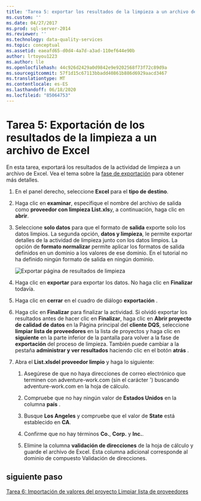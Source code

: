 ```yaml
---
title: 'Tarea 5: exportar los resultados de la limpieza a un archivo de Excel | Microsoft Docs'
ms.custom: ''
ms.date: 04/27/2017
ms.prod: sql-server-2014
ms.reviewer: ''
ms.technology: data-quality-services
ms.topic: conceptual
ms.assetid: eaeafd65-d0d4-4a7d-a3ad-110ef644e90b
author: lrtoyou1223
ms.author: lle
ms.openlocfilehash: 44c926d2429a0d9842e9e9202568f73f72c89d9a
ms.sourcegitcommit: 57f1d15c67113bbadd40861b886d6929aacd3467
ms.translationtype: MT
ms.contentlocale: es-ES
ms.lasthandoff: 06/18/2020
ms.locfileid: "85064753"
---
```

# <a name="task-5-exporting-cleansing-results-to-an-excel-file"></a>Tarea 5: Exportación de los resultados de la limpieza a un archivo de Excel
  En esta tarea, exportará los resultados de la actividad de limpieza a un archivo de Excel. Vea el tema sobre la [fase de exportación](https://msdn.microsoft.com/library/hh213061.aspx#Export) para obtener más detalles.  
  
1.  En el panel derecho, seleccione **Excel** para el **tipo de destino**.  
  
2.  Haga clic en **examinar**, especifique el nombre del archivo de salida como **proveedor con limpieza List.xls**y, a continuación, haga clic en **abrir**.  
  
3.  Seleccione **solo datos** para que el formato de **salida** exporte solo los datos limpios. La segunda opción, **datos y limpieza**, le permite exportar detalles de la actividad de limpieza junto con los datos limpios. La opción de **formato normalizar** permite aplicar los formatos de salida definidos en un dominio a los valores de ese dominio. En el tutorial no ha definido ningún formato de salida en ningún dominio.  
  
     ![Exportar página de resultados de limpieza](../../2014/tutorials/media/et-exportingcleansingresultstoanexcelfile.jpg "Exportar página de resultados de limpieza")  
  
4.  Haga clic en **exportar** para exportar los datos. No haga clic en **Finalizar** todavía.  
  
5.  Haga clic en **cerrar** en el cuadro de diálogo **exportación** .  
  
6.  Haga clic en **Finalizar** para finalizar la actividad. Si olvidó exportar los resultados antes de hacer clic en **Finalizar**, haga clic en **Abrir proyecto de calidad de datos** en la Página principal del **cliente DQS**, seleccione **limpiar lista de proveedores** en la lista de proyectos y haga clic en **siguiente** en la parte inferior de la pantalla para volver a la fase de **exportación** del proceso de limpieza. También puede cambiar a la pestaña **administrar y ver resultados** haciendo clic en el botón **atrás** .  
  
7.  Abra el **List.xlsdel proveedor limpio** y haga lo siguiente:  
  
    1.  Asegúrese de que no haya direcciones de correo electrónico que terminen con adventure-work.com (sin el carácter ') buscando adventure-work.com en la hoja de cálculo.  
  
    2.  Compruebe que no hay ningún valor de **Estados Unidos** en la columna **país** .  
  
    3.  Busque **Los Angeles** y compruebe que el valor de **State** está establecido en **CA**.  
  
    4.  Confirme que no hay términos **Co.**, **Corp.** y **Inc.**.  
  
    5.  Elimine la columna **validación de direcciones** de la hoja de cálculo y guarde el archivo de Excel. Esta columna adicional corresponde al dominio de compuesto Validación de direcciones.  
  
## <a name="next-step"></a>siguiente paso  
 [Tarea 6: Importación de valores del proyecto Limpiar lista de proveedores](../../2014/tutorials/task-6-importing-values-from-the-cleanse-supplier-list-project.md)  
  
  
